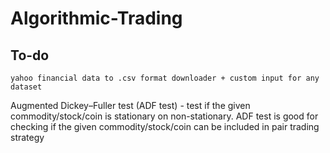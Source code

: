 # Algorithmic-Trading



## To-do
    yahoo financial data to .csv format downloader + custom input for any dataset


Augmented Dickey–Fuller test (ADF test) - test if the given commodity/stock/coin is stationary on non-stationary. ADF test is good for checking if the given commodity/stock/coin can be included in pair trading strategy

